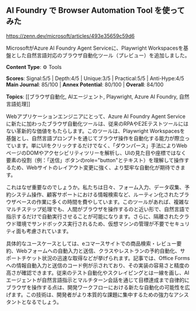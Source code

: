## AI Foundry で Browser Automation Tool を使ってみた

https://zenn.dev/microsoft/articles/493e35659c59d6

MicrosoftがAzure AI Foundry Agent Serviceに、Playwright Workspacesを基盤とした自然言語対応のブラウザ自動化ツール（プレビュー）を追加しました。

**Content Type**: ⚙️ Tools

**Scores**: Signal:5/5 | Depth:4/5 | Unique:3/5 | Practical:5/5 | Anti-Hype:4/5
**Main Journal**: 85/100 | **Annex Potential**: 80/100 | **Overall**: 84/100

**Topics**: [[ブラウザ自動化, AIエージェント, Playwright, Azure AI Foundry, 自然言語処理]]

Webアプリケーションエンジニアにとって、Azure AI Foundry Agent Serviceに新たに加わったブラウザ自動化ツールは、従来のRPAやE2Eテストツールにはない革新的な価値をもたらします。このツールは、Playwright Workspacesを基盤とし、自然言語プロンプトを通じてブラウザ操作を自動化する能力が際立っています。単にUIをクリックするだけでなく、「ダウンパース」手法によりWebページのDOMやアクセシビリティツリーを解析し、UIの見た目や座標ではなく要素の役割（例：「送信」ボタンのrole="button"とテキスト）を理解して操作するため、Webサイトのレイアウト変更に強く、より堅牢な自動化が期待できます。

これはなぜ重要なのでしょうか。私たちは日々、フォーム入力、データ収集、予約システム操作、顧客サポートにおける情報検索など、ルーティン化されたブラウザベースの作業に多くの時間を費やしています。このツールがあれば、複雑なマルチステップ処理でも、人間がブラウザを操作するのと近い形で、自然言語で指示するだけで自動実行させることが可能になります。さらに、隔離されたクラウド環境でサンドボックス実行されるため、仮想マシンの管理が不要でセキュリティ面も考慮されています。

具体的なユースケースとしては、eコマースサイトでの商品検索・レビュー要約、Webフォームへの自動入力と送信、クラスやレストランの予約自動化、サポートチケット状況の迅速な取得などが挙げられます。記事では、Office Formsへの情報自動入力と送信のコード例が示されており、その実装の容易さと精度の高さが確認できます。従来のテスト自動化やスクレイピングとは一線を画し、AIエージェントが自然言語指示とマルチターン会話を通じて目標達成まで自律的にブラウザを操作する点は、開発ワークフローにおける新たな自動化の可能性を広げます。この技術は、開発者がより本質的な課題に集中するための強力なアシスタントとなるでしょう。